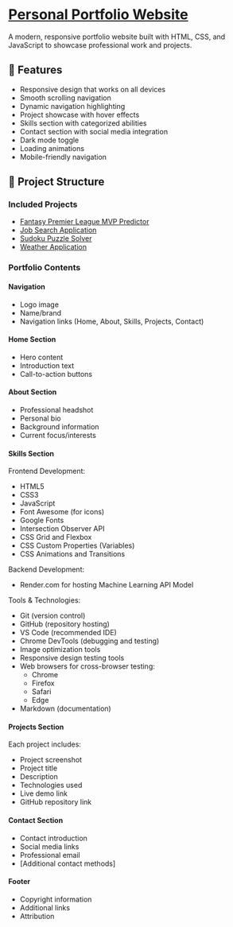 # [Personal Portfolio Website](https://www.dimitrilavin.com)

A modern, responsive portfolio website built with HTML, CSS, and JavaScript to showcase professional work and projects.

## 🚀 Features

- Responsive design that works on all devices
- Smooth scrolling navigation
- Dynamic navigation highlighting
- Project showcase with hover effects
- Skills section with categorized abilities
- Contact section with social media integration
- Dark mode toggle
- Loading animations
- Mobile-friendly navigation

## 📁 Project Structure

### Included Projects

- [Fantasy Premier League MVP Predictor](https://github.com/dimitrilavin88/Portfolio/tree/master/src/PremierLeague-PredictiveModel)
- [Job Search Application](https://github.com/dimitrilavin88/react-native-job-app)
- [Sudoku Puzzle Solver](https://github.com/dimitrilavin88/Portfolio/blob/master/src/sudokusolver.js)
- [Weather Application](https://github.com/dimitrilavin88/Portfolio/blob/master/src/weather.js)

### Portfolio Contents

#### Navigation

- Logo image
- Name/brand
- Navigation links (Home, About, Skills, Projects, Contact)

#### Home Section

- Hero content
- Introduction text
- Call-to-action buttons

#### About Section

- Professional headshot
- Personal bio
- Background information
- Current focus/interests

#### Skills Section

Frontend Development:

- HTML5
- CSS3
- JavaScript
- Font Awesome (for icons)
- Google Fonts
- Intersection Observer API
- CSS Grid and Flexbox
- CSS Custom Properties (Variables)
- CSS Animations and Transitions

Backend Development:

- Render.com for hosting Machine Learning API Model

Tools & Technologies:

- Git (version control)
- GitHub (repository hosting)
- VS Code (recommended IDE)
- Chrome DevTools (debugging and testing)
- Image optimization tools
- Responsive design testing tools
- Web browsers for cross-browser testing:
  - Chrome
  - Firefox
  - Safari
  - Edge
- Markdown (documentation)

#### Projects Section

Each project includes:

- Project screenshot
- Project title
- Description
- Technologies used
- Live demo link
- GitHub repository link

#### Contact Section

- Contact introduction
- Social media links
- Professional email
- [Additional contact methods]

#### Footer

- Copyright information
- Additional links
- Attribution

